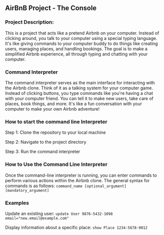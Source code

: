 ## AirBnB Project - The Console

### Project Description:
This is a project that acts like a pretend Airbnb on your computer. Instead of clicking around, you talk to your computer using a special typing language. It's like giving commands to your computer buddy to do things like creating users, managing places, and handling bookings. The goal is to make a simplified Airbnb experience, all through typing and chatting with your computer.

### Command Interpreter
The command interpreter serves as the main interface for interacting with the Airbnb clone. Think of it as a talking system for your computer game. Instead of clicking buttons, you type commands like you're having a chat with your computer friend. You can tell it to make new users, take care of places, book things, and more. It's like a fun conversation with your computer to make your own Airbnb adventure!

### How to start the command line Interpreter
Step 1: Clone the repository to your local machine

Step 2: Navigate to the project directory

Step 3: Run the command interpreter

### How to Use the Command Line Interpreter
Once the command-line interpreter is running, you can enter commands to perform various actions within the Airbnb clone. The general syntax for commands is as follows:
`command_name [optional_argument] [mandatory_argument]`

### Examples
Update an existing user:
`update User 9876-5432-1098 email="new.email@example.com"`

Display information about a specific place:
`show Place 1234-5678-9012`
